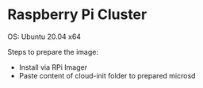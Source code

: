 # Raspberry Pi Cluster

OS: Ubuntu 20.04 x64

Steps to prepare the image:
- Install via RPi Imager
- Paste content of cloud-init folder to prepared microsd